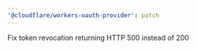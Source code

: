 ```yaml
---
'@cloudflare/workers-oauth-provider': patch
---
```


Fix token revocation returning HTTP 500 instead of 200
